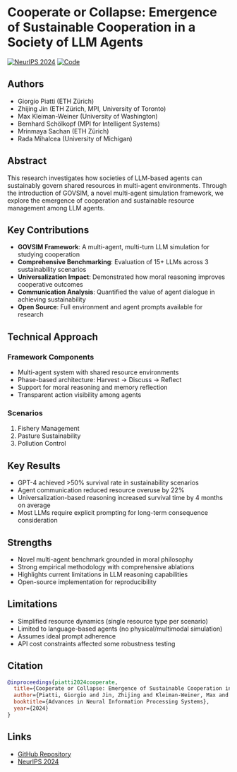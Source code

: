 # Cooperate or Collapse: Emergence of Sustainable Cooperation in a Society of LLM Agents

[![NeurIPS 2024](https://img.shields.io/badge/Conference-NeurIPS%202024-blue)](https://neurips.cc/Conferences/2024)
[![Code](https://img.shields.io/badge/Code-GovSim-green)](https://github.com/giorgiopiatti/GovSim)

## Authors
- Giorgio Piatti (ETH Zürich)
- Zhijing Jin (ETH Zürich, MPI, University of Toronto)
- Max Kleiman-Weiner (University of Washington)
- Bernhard Schölkopf (MPI for Intelligent Systems)
- Mrinmaya Sachan (ETH Zürich)
- Rada Mihalcea (University of Michigan)

## Abstract
This research investigates how societies of LLM-based agents can sustainably govern shared resources in multi-agent environments. Through the introduction of GOVSIM, a novel multi-agent simulation framework, we explore the emergence of cooperation and sustainable resource management among LLM agents.

## Key Contributions
- **GOVSIM Framework**: A multi-agent, multi-turn LLM simulation for studying cooperation
- **Comprehensive Benchmarking**: Evaluation of 15+ LLMs across 3 sustainability scenarios
- **Universalization Impact**: Demonstrated how moral reasoning improves cooperative outcomes
- **Communication Analysis**: Quantified the value of agent dialogue in achieving sustainability
- **Open Source**: Full environment and agent prompts available for research

## Technical Approach
### Framework Components
- Multi-agent system with shared resource environments
- Phase-based architecture: Harvest → Discuss → Reflect
- Support for moral reasoning and memory reflection
- Transparent action visibility among agents

### Scenarios
1. Fishery Management
2. Pasture Sustainability
3. Pollution Control

## Key Results
- GPT-4 achieved >50% survival rate in sustainability scenarios
- Agent communication reduced resource overuse by 22%
- Universalization-based reasoning increased survival time by 4 months on average
- Most LLMs require explicit prompting for long-term consequence consideration

## Strengths
- Novel multi-agent benchmark grounded in moral philosophy
- Strong empirical methodology with comprehensive ablations
- Highlights current limitations in LLM reasoning capabilities
- Open-source implementation for reproducibility

## Limitations
- Simplified resource dynamics (single resource type per scenario)
- Limited to language-based agents (no physical/multimodal simulation)
- Assumes ideal prompt adherence
- API cost constraints affected some robustness testing

## Citation
```bibtex
@inproceedings{piatti2024cooperate,
  title={Cooperate or Collapse: Emergence of Sustainable Cooperation in a Society of LLM Agents},
  author={Piatti, Giorgio and Jin, Zhijing and Kleiman-Weiner, Max and Schölkopf, Bernhard and Sachan, Mrinmaya and Mihalcea, Rada},
  booktitle={Advances in Neural Information Processing Systems},
  year={2024}
}
```

## Links
- [GitHub Repository](https://github.com/giorgiopiatti/GovSim)
- [NeurIPS 2024](https://neurips.cc/Conferences/2024) 
